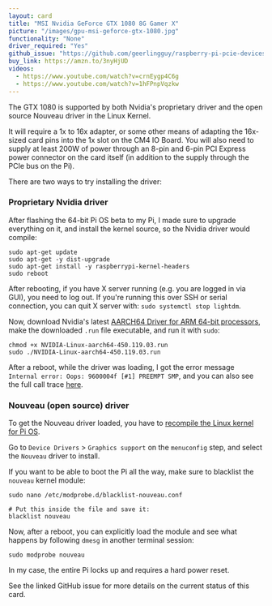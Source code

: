 ```yaml
---
layout: card
title: "MSI Nvidia GeForce GTX 1080 8G Gamer X"
picture: "/images/gpu-msi-geforce-gtx-1080.jpg"
functionality: "None"
driver_required: "Yes"
github_issue: "https://github.com/geerlingguy/raspberry-pi-pcie-devices/issues/123"
buy_link: https://amzn.to/3nyHjUD
videos:
  - https://www.youtube.com/watch?v=crnEygp4C6g
  - https://www.youtube.com/watch?v=1hFPnpVqzkw
---
```

The GTX 1080 is supported by both Nvidia's proprietary driver and the open source Nouveau driver in the Linux Kernel.

It will require a 1x to 16x adapter, or some other means of adapting the 16x-sized card pins into the 1x slot on the CM4 IO Board. You will also need to supply at least 200W of power through an 8-pin and 6-pin PCI Express power connector on the card itself (in addition to the supply through the PCIe bus on the Pi).

There are two ways to try installing the driver:

### Proprietary Nvidia driver

After flashing the 64-bit Pi OS beta to my Pi, I made sure to upgrade everything on it, and install the kernel source, so the Nvidia driver would compile:

```
sudo apt-get update
sudo apt-get -y dist-upgrade
sudo apt-get install -y raspberrypi-kernel-headers
sudo reboot
```

After rebooting, if you have X server running (e.g. you are logged in via GUI), you need to log out. If you're running this over SSH or serial connection, you can quit X server with: `sudo systemctl stop lightdm`.

Now, download Nvidia's latest [AARCH64 Driver for ARM 64-bit processors](https://www.nvidia.com/en-us/drivers/unix/linux-aarch64-archive/), make the downloaded `.run` file executable, and run it with `sudo`:

```
chmod +x NVIDIA-Linux-aarch64-450.119.03.run
sudo ./NVIDIA-Linux-aarch64-450.119.03.run
```

After a reboot, while the driver was loading, I got the error message `Internal error: Oops: 9600004f [#1] PREEMPT SMP`, and you can also see the full call trace [here](https://github.com/geerlingguy/raspberry-pi-pcie-devices/issues/123#issuecomment-840645850).

### Nouveau (open source) driver

To get the Nouveau driver loaded, you have to [recompile the Linux kernel for Pi OS](https://github.com/geerlingguy/raspberry-pi-pcie-devices/tree/master/extras/cross-compile).

Go to `Device Drivers` > `Graphics support` on the `menuconfig` step, and select the `Nouveau` driver to install.

If you want to be able to boot the Pi all the way, make sure to blacklist the `nouveau` kernel module:

```
sudo nano /etc/modprobe.d/blacklist-nouveau.conf

# Put this inside the file and save it:
blacklist nouveau
```

Now, after a reboot, you can explicitly load the module and see what happens by following `dmesg` in another terminal session:

```
sudo modprobe nouveau
```

In my case, the entire Pi locks up and requires a hard power reset.

See the linked GitHub issue for more details on the current status of this card.
